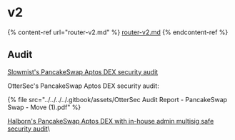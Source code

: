 # v2

{% content-ref url="router-v2.md" %}
[router-v2.md](router-v2.md)
{% endcontent-ref %}

## Audit

[Slowmist's PancakeSwap Aptos DEX security audit](https://github.com/slowmist/Knowledge-Base/blob/master/open-report-V2/smart-contract/SlowMist%20Audit%20Report%20-%20PancakeSwap\_MOVE\_en-us.pdf)

OtterSec's PancakeSwap Aptos DEX security audit:

{% file src="../../../../.gitbook/assets/OtterSec Audit  Report - PancakeSwap Swap - Move (1).pdf" %}

[Halborn's PancakeSwap Aptos DEX with in-house admin multisig safe security audit](https://github.com/HalbornSecurity/PublicReports/blob/master/Move%20Smart%20Contract%20Audits/PancakeSwap\_Aptos\_DEX\_Move\_Smart\_Contract\_Security\_Audit\_Report\_Halborn\_Final.pdf)\
